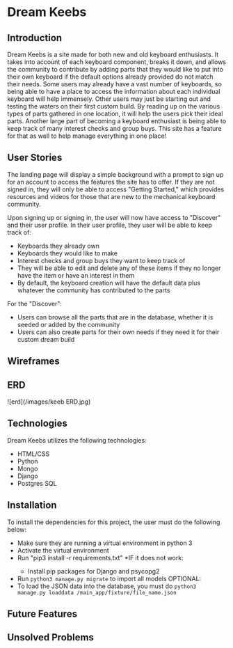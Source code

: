 # Dream Keebs
## Introduction
Dream Keebs is a site made for both new and old keyboard enthusiasts. It takes into account of each keyboard component, breaks it down, and allows the community to contribute by adding parts that they would like to put into their own keyboard if the default options already provided do not match their needs. Some users may already have a vast number of keyboards, so being able to have a place to access the information about each individual keyboard will help immensely. Other users may just be starting out and testing the waters on their first custom build. By reading up on the various types of parts gathered in one location, it will help the users pick their ideal parts. Another large part of becoming a keyboard enthusiast is being able to keep track of many interest checks and group buys. This site has a feature for that as well to help manage everything in one place!

## User Stories
The landing page will display a simple background with a prompt to sign up for an account to access the features the site has to offer.  If they are not signed in, they will only be able to access "Getting Started," which provides resources and videos for those that are new to the mechanical keyboard community.

Upon signing up or signing in, the user will now have access to "Discover" and their user profile.
In their user profile, they user will be able to keep track of:
  * Keyboards they already own
  * Keyboards they would like to make
  * Interest checks and group buys they want to keep track of
  * They will be able to edit and delete any of these items if they no longer have the item or have an interest in them
  * By default, the keyboard creation will have the default data plus whatever the community has contributed to the parts
  
For the "Discover":
  * Users can browse all the parts that are in the database, whether it is seeded or added by the community
  * Users can also create parts for their own needs if they need it for their custom dream build

## Wireframes

## ERD
![erd](/images/keeb ERD.jpg)

## Technologies
Dream Keebs utilizes the following technologies:
  * HTML/CSS
  * Python
  * Mongo
  * Django
  * Postgres SQL

## Installation
To install the dependencies for this project, the user must do the following below:
  * Make sure they are running a virtual environment in python 3
  * Activate the virtual environment
  * Run "pip3 install -r requirements.txt"
      *IF it does not work:</li>
      * Install pip packages for Django and psycopg2
  * Run `python3 manage.py migrate` to import all models
  OPTIONAL:
  * To load the JSON data into the database, you must do `python3 manage.py loaddata /main_app/fixture/file_name.json`



## Future Features

## Unsolved Problems
